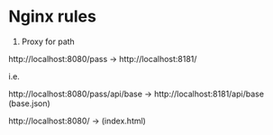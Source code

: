 # Nginx rules

1. Proxy for path

http://localhost:8080/pass -> http://localhost:8181/ 

i.e.

http://localhost:8080/pass/api/base -> http://localhost:8181/api/base (base.json)

http://localhost:8080/ -> (index.html)

